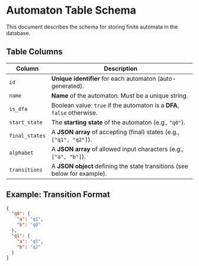 # Automaton Table Schema

This document describes the schema for storing finite automata in the database.

## Table Columns

| Column         |                             Description                                                                 |
| -------------- | --------------------------------------------------------------------------- |
| `id`           | **Unique identifier** for each automaton (auto-generated).                  |
| `name`         | **Name** of the automaton. Must be a unique string.                         |
| `is_dfa`       | Boolean value: `true` if the automaton is a **DFA**, `false` otherwise.       |
| `start_state`  | The **starting state** of the automaton (e.g., `"q0"`).                     |
| `final_states` | A **JSON array** of accepting (final) states (e.g., `["q1", "q2"]`).        |
| `alphabet`     | A **JSON array** of allowed input characters (e.g., `["a", "b"]`).          |
| `transitions`  | A **JSON object** defining the state transitions (see below for example).   |

## Example: Transition Format

```json
{
  "q0": {
    "a": "q1",
    "b": "q0"
  },
  "q1": {
    "a": "q1",
    "b": "q2"
  }
}
